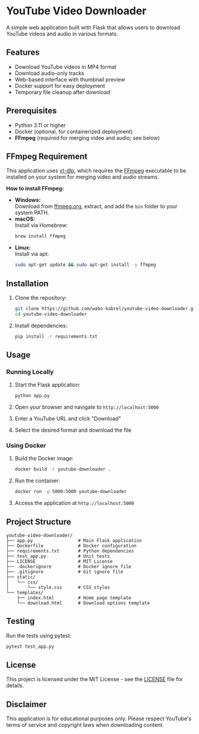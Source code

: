 # YouTube Video Downloader

A simple web application built with Flask that allows users to download YouTube videos and audio in various formats.

## Features

- Download YouTube videos in MP4 format
- Download audio-only tracks
- Web-based interface with thumbnail preview
- Docker support for easy deployment
- Temporary file cleanup after download

## Prerequisites

- Python 3.11 or higher
- Docker (optional, for containerized deployment)
- **FFmpeg** (required for merging video and audio; see below)

## FFmpeg Requirement

This application uses [yt-dlp](https://github.com/yt-dlp/yt-dlp), which requires the [FFmpeg](https://ffmpeg.org/) executable to be installed on your system for merging video and audio streams.

**How to install FFmpeg:**

- **Windows:**  
  Download from [ffmpeg.org](https://ffmpeg.org/download.html), extract, and add the `bin` folder to your system PATH.
- **macOS:**  
  Install via Homebrew:  
  ```bash
  brew install ffmpeg
  ```
- **Linux:**  
  Install via apt:  
  ```bash
  sudo apt-get update && sudo apt-get install -y ffmpeg
  ```

## Installation

1. Clone the repository:
   ```bash
   git clone https://github.com/wabo-kabrel/youtube-video-downloader.git
   cd youtube-video-downloader
   ```

2. Install dependencies:
   ```bash
   pip install -r requirements.txt
   ```

## Usage

### Running Locally

1. Start the Flask application:
   ```bash
   python app.py
   ```

2. Open your browser and navigate to `http://localhost:5000`

3. Enter a YouTube URL and click "Download"

4. Select the desired format and download the file

### Using Docker

1. Build the Docker image:
   ```bash
   docker build -t youtube-downloader .
   ```

2. Run the container:
   ```bash
   docker run -p 5000:5000 youtube-downloader
   ```

3. Access the application at `http://localhost:5000`

## Project Structure

```
youtube-video-downloader/
├── app.py                 # Main Flask application
├── Dockerfile             # Docker configuration
├── requirements.txt       # Python dependencies
├── test_app.py            # Unit tests
├── LICENSE                # MIT License
├── .dockerignore          # Docker ignore file
├── .gitignore             # Git ignore file
├── static/
│   └── css/
│       └── style.css      # CSS styles
└── templates/
    ├── index.html         # Home page template
    └── download.html      # Download options template
```

## Testing

Run the tests using pytest:
```bash
pytest test_app.py
```

## License

This project is licensed under the MIT License - see the [LICENSE](LICENSE) file for details.

## Disclaimer

This application is for educational purposes only. Please respect YouTube's terms of service and copyright laws when downloading content.
